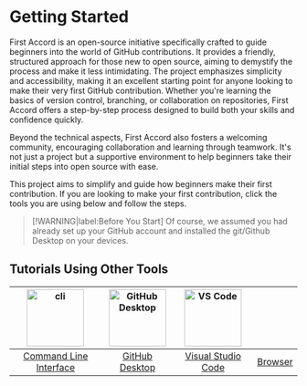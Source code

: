 # Getting Started
First Accord is an open-source initiative specifically crafted to guide beginners into the world of GitHub contributions. It provides a friendly, structured approach for those new to open source, aiming to demystify the process and make it less intimidating. The project emphasizes simplicity and accessibility, making it an excellent starting point for anyone looking to make their very first GitHub contribution. Whether you're learning the basics of version control, branching, or collaboration on repositories, First Accord offers a step-by-step process designed to build both your skills and confidence quickly.

Beyond the technical aspects, First Accord also fosters a welcoming community, encouraging collaboration and learning through teamwork. It's not just a project but a supportive environment to help beginners take their initial steps into open source with ease.

This project aims to simplify and guide how beginners make their first contribution. If you are looking to make your first contribution, click the tools you are using below and follow the steps.
> [!WARNING|label:Before You Start]
> Of course, we assumed you had already set up your GitHub account and installed the git/Github Desktop on your devices.
## Tutorials Using Other Tools
| <img alt="cli" src="https://raw.githubusercontent.com/felixse/FluentTerminal/refs/heads/master/Icons/Icon_no_margin.png" width="100"> | <img alt="GitHub Desktop" src="https://desktop.github.com/images/desktop-icon.svg" width="100"> | <img alt="VS Code" src="https://upload.wikimedia.org/wikipedia/commons/1/1c/Visual_Studio_Code_1.35_icon.png" width=100> | <i class="fa-solid fab fa-chrome fa-6x" style="color:lightblue"></i> |
| :------------------: | :------------------: | :------------------: | :------------------: |
| [Command Line Interface](guide/github-cli) | [GitHub Desktop](guide/github-desktop) | [Visual Studio Code](docs/gui-tool-tutorials/github-vscode) | [Browser](guide/github-browser)
